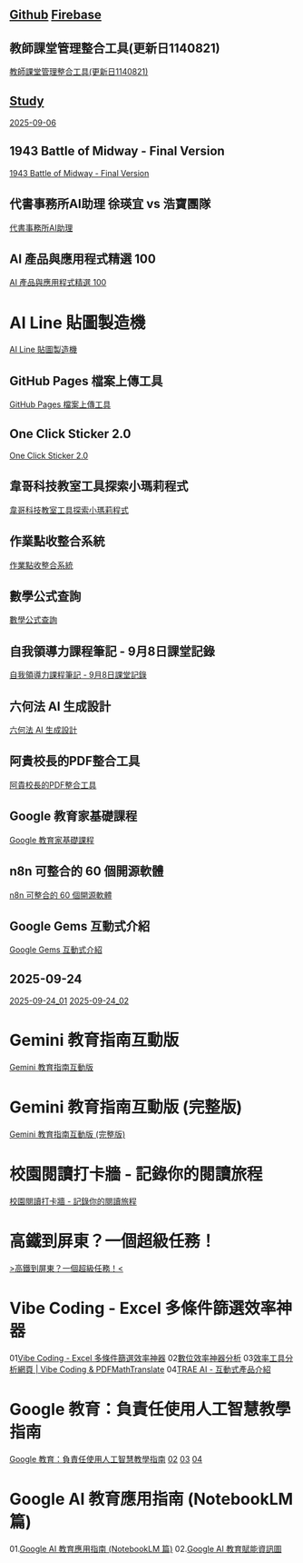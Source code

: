 ## [Github](https://github.com/) [Firebase](https://console.firebase.google.com/)
## 教師課堂管理整合工具(更新日1140821)
[教師課堂管理整合工具(更新日1140821)](https://114000-maker.github.io/study/2025-08-21_01.html)
## [Study](https://114000-maker.github.io/study/)
[2025-09-06](https://114000-maker.github.io/study/2025-09-06.html)
## 1943 Battle of Midway - Final Version
[1943 Battle of Midway - Final Version](https://114000-maker.github.io/study/2025-09-06_02.html)
## 代書事務所AI助理 徐瑛宜 vs 浩寶團隊
[代書事務所AI助理](https://114000-maker.github.io/study/2025-09-06_03.html)
## AI 產品與應用程式精選 100
[AI 產品與應用程式精選 100](https://114000-maker.github.io/study/2025-09-07_01.html)
# AI Line 貼圖製造機
[AI Line 貼圖製造機](https://114000-maker.github.io/study/2025-09-07_02.html)
## GitHub Pages 檔案上傳工具
[GitHub Pages 檔案上傳工具](https://114000-maker.github.io/study/2025-09-07_03.html)
## One Click Sticker 2.0
[One Click Sticker 2.0](https://114000-maker.github.io/study/2025-09-07_04.html)
## 韋哥科技教室工具探索小瑪莉程式
[韋哥科技教室工具探索小瑪莉程式](https://114000-maker.github.io/study/2025-09-07_05.html)
## 作業點收整合系統
[作業點收整合系統](https://114000-maker.github.io/study/2025-09-08_01.html)
## 數學公式查詢
[數學公式查詢](https://114000-maker.github.io/study/2025-09-08_02.html)
## 自我領導力課程筆記 - 9月8日課堂記錄
[自我領導力課程筆記 - 9月8日課堂記錄](https://114000-maker.github.io/study/2025-09-09_01.html)
## 六何法 AI 生成設計
[六何法 AI 生成設計](https://114000-maker.github.io/study/2025-09-13_01.html)
## 阿貴校長的PDF整合工具
[阿貴校長的PDF整合工具](https://114000-maker.github.io/study/2025-09-14_01.html)
## Google 教育家基礎課程
[Google 教育家基礎課程](https://114000-maker.github.io/study/2025-09-14_02.html)
## n8n 可整合的 60 個開源軟體
[n8n 可整合的 60 個開源軟體](https://114000-maker.github.io/study/2025-09-16_01.html)
## Google Gems 互動式介紹
[Google Gems 互動式介紹](https://114000-maker.github.io/study/2025-09-20_01.html)
## 2025-09-24
[2025-09-24_01](https://114000-maker.github.io/study/2025-09-24_01.html)
[2025-09-24_02](https://114000-maker.github.io/study/2025-09-24_02.html)
# Gemini 教育指南互動版
[Gemini 教育指南互動版](https://114000-maker.github.io/study/2025-09-29_01.html)
# Gemini 教育指南互動版 (完整版)
[Gemini 教育指南互動版 (完整版)](https://114000-maker.github.io/study/2025-09-29_02.html)
# 校園閱讀打卡牆 - 記錄你的閱讀旅程
[校園閱讀打卡牆 - 記錄你的閱讀旅程](https://114000-maker.github.io/study/2025-10-04_01.html)
# 高鐵到屏東？一個超級任務！
[>高鐵到屏東？一個超級任務！<](https://114000-maker.github.io/study/2025-10-05_01.html)
# Vibe Coding - Excel 多條件篩選效率神器
01[Vibe Coding - Excel 多條件篩選效率神器](https://114000-maker.github.io/study/2025-10-06_01.html)
02[數位效率神器分析](https://114000-maker.github.io/study/2025-10-06_02.html)
03[效率工具分析網頁 | Vibe Coding & PDFMathTranslate](https://114000-maker.github.io/study/2025-10-06_03.html)
04[TRAE AI - 互動式產品介紹](https://114000-maker.github.io/study/2025-10-06_04.html)
# Google 教育：負責任使用人工智慧教學指南
[Google 教育：負責任使用人工智慧教學指南](https://114000-maker.github.io/study/2025-10-06_05.html)
[02](https://114000-maker.github.io/study/2025-10-06_06.html)
[03](https://114000-maker.github.io/study/2025-10-06_07.html)
[04](https://114000-maker.github.io/study/2025-10-06_08.html)

# Google AI 教育應用指南 (NotebookLM 篇)
01.[Google AI 教育應用指南 (NotebookLM 篇)](https://114000-maker.github.io/study/2025-10-06_11.html)
02.[Google AI 教育賦能資訊圖](https://114000-maker.github.io/study/2025-10-06_12.html)
